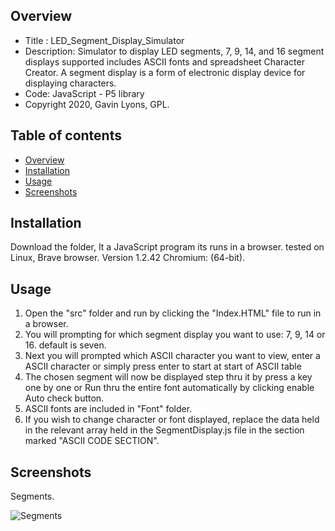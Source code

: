 
Overview
--------------------------------------------
* Title : LED_Segment_Display_Simulator
* Description: Simulator to display LED segments, 7, 9, 14, and 16 segment displays supported
includes ASCII fonts and spreadsheet Character Creator.
A segment display is a form of electronic display device for displaying characters. 
* Code: JavaScript - P5 library
* Copyright 2020, Gavin Lyons, GPL.

Table of contents
---------------------------

  * [Overview](#overview)
  * [Installation](#installation)
  * [Usage](#usage)
  * [Screenshots](#screenshots)

Installation
-----------------------------------------------

Download the folder, It a JavaScript program its runs in a browser.
tested on Linux, Brave browser. Version 1.2.42 Chromium: (64-bit).

Usage
-------------------------------------------

1. Open the "src" folder and run by clicking the "Index.HTML" file to run in a browser.
2. You will prompting for which segment display you want to use: 7, 9, 14 or 16. default is seven. 
3. Next you will prompted which ASCII character you want to view, enter a ASCII character or simply press enter
to start at start of ASCII table
4. The chosen segment will now be displayed step thru it by press a key one by one or 
Run thru the entire font automatically by clicking enable Auto check button.
5. ASCII fonts are included in "Font" folder.
6. If you wish to change character or font displayed, replace the data held in the relevant array held in the 
SegmentDisplay.js file in the section marked "ASCII CODE SECTION".

Screenshots
-------------------

Segments.

![ Segments ](https://raw.githubusercontent.com/gavinlyonsrepo/LED_Segment_Display_Simulator/master/extra/images/segments.jpg)
